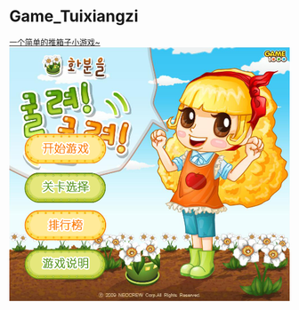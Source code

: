 # Game_Tuixiangzi
[一个简单的推箱子小游戏~](https://celinezjn.github.io/Game_Tuixiangzi/)
![Image text](https://raw.githubusercontent.com/celinezjn/Game_Tuixiangzi/master/img/index.png)
